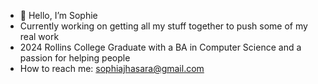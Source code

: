 - 👋 Hello, I’m Sophie
- Currently working on getting all my stuff together to push some of my real work
- 2024 Rollins College Graduate with a BA in Computer Science and a passion for helping people 
- How to reach me: sophiajhasara@gmail.com
